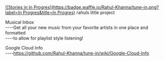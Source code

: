 [![Stories in In Progres](https://badge.waffle.io/Rahul-Khanna/tune-in.png?label=In Progres&title=In Progres)](https://waffle.io/Rahul-Khanna/tune-in)
rahuls little project

Musical Inbox  
 ----Get all your new music from your favorite artists in one place and formatted  
 ----to allow for playlist style listening!  


Google Cloud Info  
----https://github.com/Rahul-Khanna/tune-in/wiki/Google-Cloud-Info
